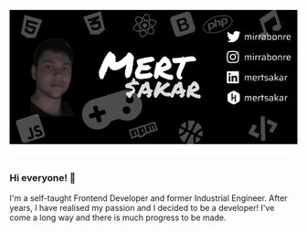 # [![mert sakar header](https://raw.githubusercontent.com/horzu/horzu/main/icons/mert-github.png)](https://horzu.github.io/)

### Hi everyone! 👋
I'm a self-taught Frontend Developer and former Industrial Engineer. After years, I have realised my passion and I decided to be a developer! I've come a long way and there is much progress to be made. 

<!--
**horzu/horzu** is a ✨ _special_ ✨ repository because its `README.md` (this file) appears on your GitHub profile.

Here are some ideas to get you started:

- 🔭 I’m currently working on ...
- 🌱 I’m currently learning ...
- 👯 I’m looking to collaborate on ...
- 🤔 I’m looking for help with ...
- 💬 Ask me about ...
- 📫 How to reach me: ...
- 😄 Pronouns: ...
- ⚡ Fun fact: ...
-->
